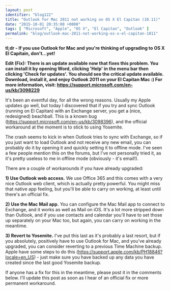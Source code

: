 ```yaml
---
layout: post
identifier: "blog122"
title: "Outlook for Mac 2011 not working on OS X El Capitan (10.11)"
date: "2015-10-01 20:35:00 +0000"
tags: [ "Microsoft", "Apple", "OS X", "El Capitan", "Outlook" ]
permalink: "blog/outlook-mac-2011-not-working-os-x-el-capitan-1011"
---
```

**tl;dr - If you use Outlook for Mac and you're thinking of upgrading to OS X El Capitain, don't...yet!**

**Edit (Fix): There is an update available now that fixes this problem. You can install it by opening Word, clicking 'Help' in the menu bar then clicking 'Check for updates'. You should see the critical update available. Download, install it, and enjoy Outlook 2011 on your El Capitan Mac :) For more information, visit: <https://support.microsoft.com/en-us/kb/3098229>**

It's been an eventful day, for all the wrong reasons. Usually my Apple updates go well, but today I discovered that if you try and sync Outlook (running on El Capitan) with an Exchange server, you get a (nice,  redesigned) beachball. This is a known bug (<https://support.microsoft.com/en-us/kb/3098396>), and the official workaround at the moment is to stick to using Yosemite.

<!--more-->

The crash seems to kick in when Outlook tries to sync with Exchange, so if you just want to load Outlook and not receive any new email, you can probably do it by opening it and quickly setting it to offline mode. I've seen a few people mention this on the forums, but I've not personally tried it, as it's pretty useless to me in offline mode (obviously - it's email!).

There are a couple of workarounds if you have already upgraded:

**1) Use Outlook web access.** We use Office 365 and this comes with a very nice Outlook web client, which is actually pretty powerful. You might miss that native app feeling, but you'll be able to carry on working, at least until there's an official fix.

**2) Use the Mac Mail app.** You can configure the Mac Mail app to connect to Exchange, and it works as well as Mail on iOS. It's a lot more stripped down than Outlook, and if you use contacts and calendar you'll have to set those up separately on your Mac too, but again, you can carry on working in the meantime.

**3) Revert to Yosemite.** I've put this last as it's probably a last resort, but if you absolutely, positively have to use Outlook for Mac, and you've already upgraded, you can consider reverting to a previous Time Machine backup. Apple have some steps to do this (<https://support.apple.com/kb/PH18846?locale=en_US>) - just make sure you have backed up any data you have created since the last good Yosemite backup.

If anyone has a fix for this in the meantime, please post it in the comments below. I'll update this post as soon as I hear of an official fix or more permanent workaround.
